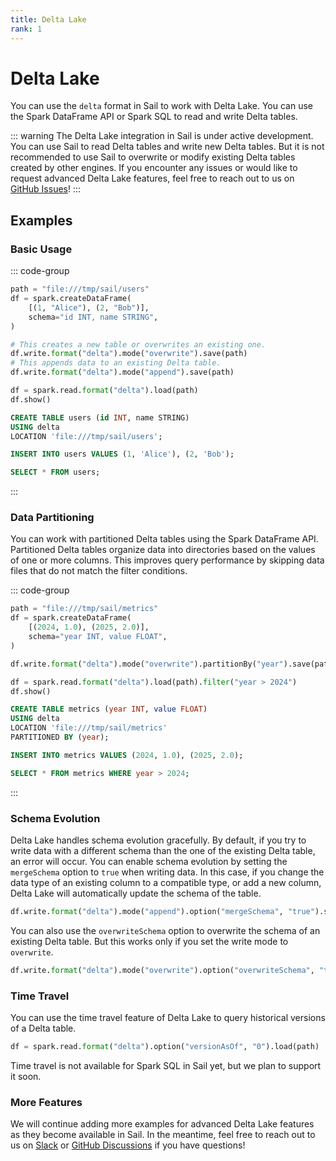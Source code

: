 ```yaml
---
title: Delta Lake
rank: 1
---
```


# Delta Lake

You can use the `delta` format in Sail to work with Delta Lake.
You can use the Spark DataFrame API or Spark SQL to read and write Delta tables.

::: warning
The Delta Lake integration in Sail is under active development.
You can use Sail to read Delta tables and write new Delta tables.
But it is not recommended to use Sail to overwrite or modify existing Delta tables created by other engines.
If you encounter any issues or would like to request advanced Delta Lake features, feel free to reach out to us on [GitHub Issues](https://github.com/lakehq/sail/issues)!
:::

## Examples

<!--@include: ../_common/spark-session.md-->

### Basic Usage

::: code-group

```python [Python]
path = "file:///tmp/sail/users"
df = spark.createDataFrame(
    [(1, "Alice"), (2, "Bob")],
    schema="id INT, name STRING",
)

# This creates a new table or overwrites an existing one.
df.write.format("delta").mode("overwrite").save(path)
# This appends data to an existing Delta table.
df.write.format("delta").mode("append").save(path)

df = spark.read.format("delta").load(path)
df.show()
```

```sql [SQL]
CREATE TABLE users (id INT, name STRING)
USING delta
LOCATION 'file:///tmp/sail/users';

INSERT INTO users VALUES (1, 'Alice'), (2, 'Bob');

SELECT * FROM users;
```

:::

### Data Partitioning

You can work with partitioned Delta tables using the Spark DataFrame API.
Partitioned Delta tables organize data into directories based on the values of one or more columns.
This improves query performance by skipping data files that do not match the filter conditions.

::: code-group

```python [Python]
path = "file:///tmp/sail/metrics"
df = spark.createDataFrame(
    [(2024, 1.0), (2025, 2.0)],
    schema="year INT, value FLOAT",
)

df.write.format("delta").mode("overwrite").partitionBy("year").save(path)

df = spark.read.format("delta").load(path).filter("year > 2024")
df.show()
```

```sql [SQL]
CREATE TABLE metrics (year INT, value FLOAT)
USING delta
LOCATION 'file:///tmp/sail/metrics'
PARTITIONED BY (year);

INSERT INTO metrics VALUES (2024, 1.0), (2025, 2.0);

SELECT * FROM metrics WHERE year > 2024;
```

:::

### Schema Evolution

Delta Lake handles schema evolution gracefully.
By default, if you try to write data with a different schema than the one of the existing Delta table, an error will occur.
You can enable schema evolution by setting the `mergeSchema` option to `true` when writing data.
In this case, if you change the data type of an existing column to a compatible type, or add a new column, Delta Lake will automatically update the schema of the table.

```python
df.write.format("delta").mode("append").option("mergeSchema", "true").save(path)
```

You can also use the `overwriteSchema` option to overwrite the schema of an existing Delta table.
But this works only if you set the write mode to `overwrite`.

```python
df.write.format("delta").mode("overwrite").option("overwriteSchema", "true").save(path)
```

### Time Travel

You can use the time travel feature of Delta Lake to query historical versions of a Delta table.

```python
df = spark.read.format("delta").option("versionAsOf", "0").load(path)
```

Time travel is not available for Spark SQL in Sail yet, but we plan to support it soon.

### More Features

We will continue adding more examples for advanced Delta Lake features as they become available in Sail.
In the meantime, feel free to reach out to us on [Slack](https://lakesail.com/slack) or [GitHub Discussions](https://github.com/lakehq/sail/discussions) if you have questions!
